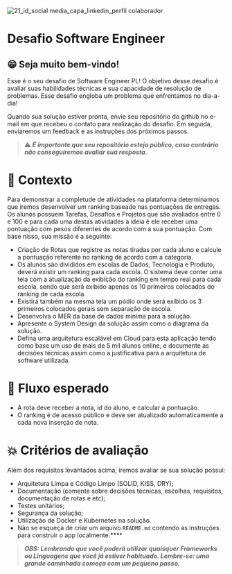 ![21_id_social media_capa_linkedin_perfil colaborador](https://github.com/Escola-DNC/desafio-software-engineer/assets/148150652/78a16e01-8b3a-4767-bbcf-0e6a73a9f9ed)

# Desafio Software Engineer

## 😁 Seja muito bem-vindo!

Esse é o seu desafio de Software Engineer PL! O objetivo desse desafio é avaliar suas habilidades técnicas e sua capacidade de resolução de problemas. Esse desafio engloba um problema que enfrentamos no dia-a-dia!

Quando sua solução estiver pronta, envie seu repositório do github no e-mail em que recebeu o contato para realização do desafio. Em seguida, enviaremos um feedback e as instruções dos próximos passos.

> ⚠️ ***É importante que seu repositório esteja público, caso contrário não conseguiremos avaliar sua resposta.***
> 

# 🧠 Contexto

Para demonstrar a completude de atividades na plataforma determinamos que iremos desenvolver um ranking baseado nas pontuações de entregas. Os alunos possuem Tarefas, Desafios e Projetos que são avaliados entre 0 e 100 e para cada uma destas atividades a ideia é ele receber uma pontuação com pesos diferentes de acordo com a sua pontuação. Com base nisso, sua missão é a seguinte:

- Criação de Rotas que registre as notas tiradas por cada aluno e calcule a pontuação referente no ranking de acordo com a categoria.
- Os alunos são divididos em escolas de Dados, Tecnologia e Produto, deverá existir um ranking para cada escola. O sistema deve conter uma tela com a atualização da exibição do ranking em tempo real para cada escola, sendo que será exibido apenas os 10 primeiros colocados do ranking de cada escola.
- Existirá também na mesma tela um pódio onde será exibido os 3 primeiros colocados gerais sem separação de escola.
- Desenvolva o MER da base de dados mínima para a solução.
- Apresente o System Design da solução assim como o diagrama da solução.
- Defina uma arquitetura escalável em Cloud para esta aplicação tendo como base um uso de mais de 5 mil alunos online, e documente as decisões técnicas assim como a justificativa para a arquitetura de software utilizada.

# 🚀 Fluxo esperado

- A rota deve receber a nota, id do aluno, e calcular a pontuação.
- O ranking é de acesso público e deve ser atualizado automaticamente a cada nova inserção de nota.

# 💥 Critérios de avaliação

Além dos requisitos levantados acima, iremos avaliar se sua solução possui:

- Arquitetura Limpa e Código Limpo (SOLID, KISS, DRY);
- Documentação (comente sobre decisões técnicas, escolhas, requisitos, documentação de rotas e etc);
- Testes unitários;
- Segurança da solução;
- Utilização de Docker e Kubernetes na solução.
- Não se esqueça de criar um arquivo `README.md` contendo as instruções para construir o app localmente.****

> ***OBS: Lembrando que você poderá utilizar quaisquer Frameworks ou Linguagens que você já estiver habituado. Lembre-se: uma grande caminhada começa com um pequeno passo.***
>
